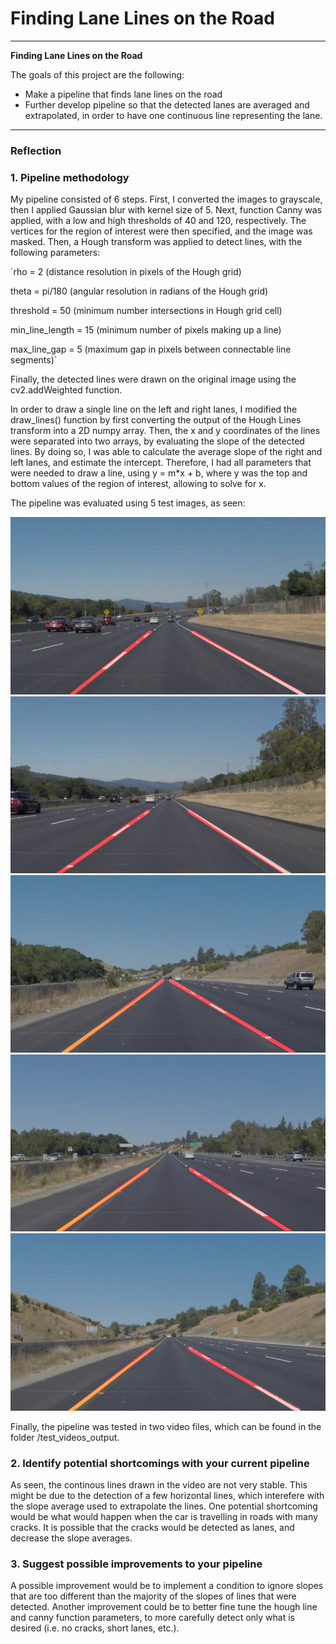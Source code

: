 # **Finding Lane Lines on the Road** 

---

**Finding Lane Lines on the Road**

The goals of this project are the following:
* Make a pipeline that finds lane lines on the road
* Further develop pipeline so that the detected lanes are averaged and extrapolated, in order to have one continuous line representing the lane.


[//]: # (Image References)

[image1]: ./test_images_output/solidWhiteCurve.jpg "Fig. 1"
[image2]: ./test_images_output/solidWhiteRight.jpg "Fig. 2"
[image3]: ./test_images_output/solidYellowCurve.jpg "Fig. 3"
[image4]: ./test_images_output/solidYellowLeft.jpg "Fig. 4"
[image5]: ./test_images_output/whiteCarLaneSwitch_out.jpg "Fig. 5"

---

### Reflection

### 1. Pipeline methodology

My pipeline consisted of 6 steps. First, I converted the images to grayscale, then I applied Gaussian blur with kernel size of 5. Next, function Canny was applied, with a low and high thresholds of 40 and 120, respectively. The vertices for the region of interest were then specified, and the image was masked. Then, a Hough transform was applied to detect lines, with the following parameters:

`rho = 2  (distance resolution in pixels of the Hough grid)

theta = pi/180 (angular resolution in radians of the Hough grid)

threshold = 50 (minimum number intersections in Hough grid cell)

min_line_length = 15 (minimum number of pixels making up a line)

max_line_gap = 5 (maximum gap in pixels between connectable line segments)`

Finally, the detected lines were drawn on the original image using the cv2.addWeighted function.

In order to draw a single line on the left and right lanes, I modified the draw_lines() function by first converting the output of the Hough Lines transform into a 2D numpy array. Then, the x and y coordinates of the lines were separated into two arrays, by evaluating the slope of the detected lines. By doing so, I was able to calculate the average slope of the right and left lanes, and estimate the intercept. Therefore, I had all parameters that were needed to draw a line, using y = m*x + b, where y was the top and bottom values of the region of interest, allowing to solve for x.

The pipeline was evaluated using 5 test images, as seen:

![Fig. 1][image1]
![Fig. 2][image2]
![Fig. 3][image3]
![Fig. 4][image4]
![Fig. 5][image5]

Finally, the pipeline was tested in two video files, which can be found in the folder /test_videos_output.

### 2. Identify potential shortcomings with your current pipeline

As seen, the continous lines drawn in the video are not very stable. This might be due to the detection of a few horizontal lines, which interefere with the slope average used to extrapolate the lines. One potential shortcoming would be what would happen when the car is travelling in roads with many cracks. It is possible that the cracks would be detected as lanes, and decrease the slope averages. 

### 3. Suggest possible improvements to your pipeline

A possible improvement would be to implement a condition to ignore slopes that are too different than the majority of the slopes of lines that were detected. Another improvement could be to better fine tune the hough line and canny function parameters, to more carefully detect only what is desired (i.e. no cracks, short lanes, etc.).

